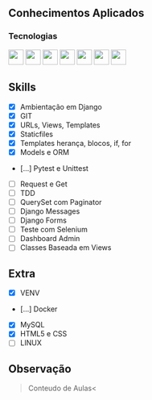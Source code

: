 ##  Conhecimentos Aplicados

### Tecnologias
<div>
	<img src="https://cdn.jsdelivr.net/gh/devicons/devicon/icons/python/python-original.svg" width="30px"/>
	<img src="https://cdn.jsdelivr.net/gh/devicons/devicon/icons/mysql/mysql-original-wordmark.svg" width="30px"/>
	<img src="https://avatars.githubusercontent.com/u/983927?s=200&v=4" width="30px"/>
	<img src="https://cdn.jsdelivr.net/gh/devicons/devicon/icons/django/django-plain-wordmark.svg" width="30px"/>
	<img src="https://cdn.jsdelivr.net/gh/devicons/devicon/icons/html5/html5-original.svg" width="30px"/>
	<img src="https://upload.wikimedia.org/wikipedia/commons/6/62/CSS3_logo.svg" width="30px"/>
	<img src="https://cdn.jsdelivr.net/gh/devicons/devicon/icons/docker/docker-original.svg" width="30px"/>
</div>


## Skills
- [x] Ambientação em Django
- [x] GIT
- [x] URLs, Views, Templates
- [x] Staticfiles
- [x] Templates herança, blocos, if, for
- [x] Models e ORM
- [...] Pytest e Unittest
- [ ] Request e Get
- [ ] TDD
- [ ] QuerySet com Paginator
- [ ] Django Messages
- [ ] Django Forms
- [ ] Teste com Selenium
- [ ] Dashboard Admin
- [ ] Classes Baseada em Views

## Extra
- [x] VENV
- [...] Docker
- [X] MySQL
- [X] HTML5 e CSS
- [ ] LINUX

## Observação
>Conteudo de Aulas<
